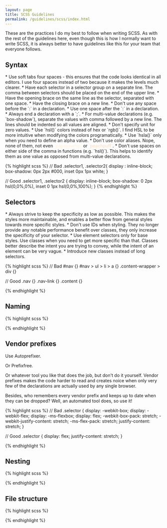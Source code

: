 ```yaml
---
layout: page
title: SCSS Guidelines
permalink: /guidelines/scss/index.html
---
```


These are the practices I do my best to follow when writing SCSS. As with the rest of the guidelines here, even though this is how I normally want to write SCSS, it is always better to have guidelines like this for your team that everyone follows.

## Syntax
<div class="section" markdown="1">
<div class="description" markdown="1">
* Use soft tabs four spaces - this ensures that the code looks identical in all editors. I use four spaces instead of two because it makes the levels much clearer.
* Have each selector in a selector group on a separate line. The comma between selectors should be placed on the end of the upper line.
* Have the opening brace on the same line as the selector, separated with one space.
* Have the closing brace on a new line.
* Don't use any space before the `:` in a declaration.
* Use one space after the `:` in a declaration.
* Always end a declaration with a `;`. 
* For multi-value declarations (e.g. `box-shadow`), separate the values with comma followed by a new line. The lines should be indented so all values are aligned.
* Don't specify unit for zero values.
* Use `hsl()` colors instead of hex or `rgb()`. I find HSL to be more intuitive when modifying the colors programatically.
* Use `hsla()` only when you need to define an alpha value.
* Don't use color aliases. Nope, none of them, not even <span markdown="1" style="color: papayawhip">`papayawhip`</span> or <span markdown="1" style="color: peachpuff">`peachpuff`</span>.
* Don't use spaces on either side of the comma in functions (e.g. `hsl()`). This helps to identify them as one value as opposed from multi-value declarations.
</div>

{% highlight scss %}
// Bad
.selector1, .selector2{
    display : inline-block;
    box-shadow: 0px 2px #000, inset 0px 1px white;
}


// Good
.selector1,
.selector2 {
    display: inline-block;
    box-shadow: 0 2px hsl(0,0%,0%),
                inset 0 1px hsl(0,0%,100%);
}
{% endhighlight %}
</div>

## Selectors

<div class="section" markdown="1">
<div class="description" markdown="1">
* Always strive to keep the specificity as low as possible. This makes the styles more maintainable, and enables a better flow from general styles towards more specific styles. 
* Don't use IDs when styling. They no longer provide any notable performance benefit over classes, they only increase the specificity of your selector.
* Use element selectors only for base styles. Use classes when you need to get more specific than that. Classes better describe the intent you are trying to convey, while the intent of an element can be very vague.
* Introduce new classes instead of long selectors.
</div>

{% highlight scss %}
// Bad
#nav {}
#nav > ul > li > a {}
.content-wrapper > div {}

// Good
.nav {}
.nav-link {}
.content {}

{% endhighlight %}
</div>

## Naming

<div class="section" markdown="1">
<div class="description" markdown="1">

</div>

{% highlight scss %}

{% endhighlight %}
</div>

## Vendor prefixes

<div class="section" markdown="1">
<div class="description" markdown="1">
Use Autoprefixer. 

Or Prefixfree. 

Or whatever tool you like that does the job, but don't do it yourself. Vendor prefixes makes the code harder to read and creates noice when only very few of the declarations are actually used by any single browser. 

Besides, who remembers every vendor prefix and keeps up to date when they can be dropped? Well, an automated tool does, so use it!
</div>

{% highlight scss %}
// Bad
.selector {
  display: -webkit-box;
  display: -webkit-flex;
  display: -ms-flexbox;
  display: flex;
  -webkit-box-pack:         stretch;
  -webkit-justify-content:  stretch;
      -ms-flex-pack:        stretch;
          justify-content:  stretch;
}

// Good
.selector {
    display: flex;
    justify-content: stretch;
}

{% endhighlight %}
</div>

## Nesting

<div class="section" markdown="1">
<div class="description" markdown="1">
</div>

{% highlight scss %}

{% endhighlight %}
</div>

## File structure

<div class="section" markdown="1">
<div class="description" markdown="1">
</div>

{% highlight scss %}

{% endhighlight %}
</div>




